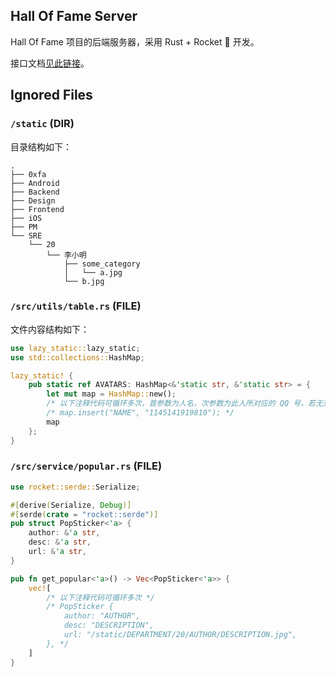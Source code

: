## Hall Of Fame Server

Hall Of Fame 项目的后端服务器，采用 Rust + Rocket 🚀 开发。

接口文档[见此链接](https://github.com/Hall-of-Fame/hall-of-fame-server/blob/master/docs/api.md)。

## Ignored Files

### `/static` (DIR)

目录结构如下：

```
.
├── 0xfa
├── Android
├── Backend
├── Design
├── Frontend
├── iOS
├── PM
└── SRE
    └── 20
        └── 李小明
            ├── some_category
            │   └── a.jpg
            └── b.jpg
```

### `/src/utils/table.rs` (FILE)

文件内容结构如下：

```rust
use lazy_static::lazy_static;
use std::collections::HashMap;

lazy_static! {
    pub static ref AVATARS: HashMap<&'static str, &'static str> = {
        let mut map = HashMap::new();
        /* 以下注释代码可循环多次，首参数为人名，次参数为此人所对应的 QQ 号，若无对应则填写为空 */
        /* map.insert("NAME", "1145141919810"); */
        map
    };
}
```

### `/src/service/popular.rs` (FILE)

```rust
use rocket::serde::Serialize;

#[derive(Serialize, Debug)]
#[serde(crate = "rocket::serde")]
pub struct PopSticker<'a> {
    author: &'a str,
    desc: &'a str,
    url: &'a str,
}

pub fn get_popular<'a>() -> Vec<PopSticker<'a>> {
    vec![
        /* 以下注释代码可循环多次 */
        /* PopSticker {
            author: "AUTHOR",
            desc: "DESCRIPTION",
            url: "/static/DEPARTMENT/20/AUTHOR/DESCRIPTION.jpg",
        }, */
    ]
}
```






